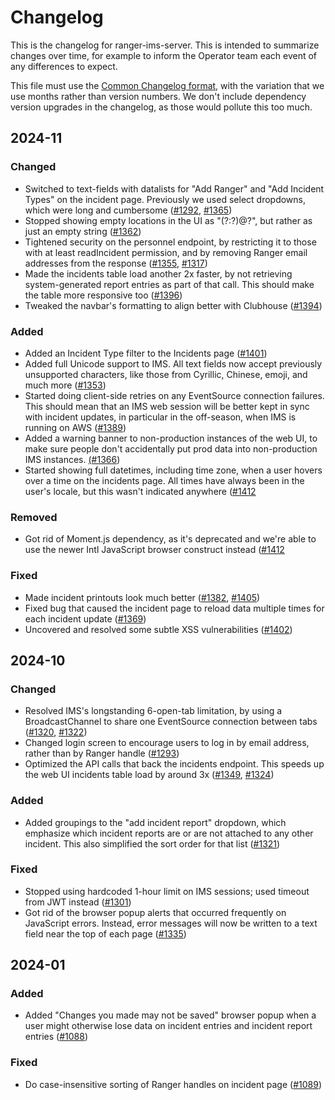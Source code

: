# Changelog

This is the changelog for ranger-ims-server. This is intended to summarize changes over time,
for example to inform the Operator team each event of any differences to expect.

This file must use the [Common Changelog format](https://common-changelog.org/), with the variation
that we use months rather than version numbers. We don't include dependency version upgrades in the
changelog, as those would pollute this too much.

<!--
Each month below should look like the following, using the same ordering for the four categories:
## YYYY-MM
### Changed
### Added
### Removed
### Fixed
-->

## 2024-11

### Changed
- Switched to text-fields with datalists for "Add Ranger" and "Add Incident Types" on the incident page. Previously we used select dropdowns, which were long and cumbersome ([#1292](https://github.com/burningmantech/ranger-ims-server/pull/1292), [#1365](https://github.com/burningmantech/ranger-ims-server/pull/1365))
- Stopped showing empty locations in the UI as "(?:?)@?", but rather as just an empty string ([#1362](https://github.com/burningmantech/ranger-ims-server/pull/1362))
- Tightened security on the personnel endpoint, by restricting it to those with at least readIncident permission, and by removing Ranger email addresses from the response ([#1355](https://github.com/burningmantech/ranger-ims-server/pull/1355), [#1317](https://github.com/burningmantech/ranger-ims-server/pull/1317))
- Made the incidents table load another 2x faster, by not retrieving system-generated report entries as part of that call. This should make the table more responsive too ([#1396](https://github.com/burningmantech/ranger-ims-server/pull/1396))
- Tweaked the navbar's formatting to align better with Clubhouse ([#1394](https://github.com/burningmantech/ranger-ims-server/pull/1394))

### Added

- Added an Incident Type filter to the Incidents page ([#1401](https://github.com/burningmantech/ranger-ims-server/pull/1401))
- Added full Unicode support to IMS. All text fields now accept previously unsupported characters, like those from Cyrillic, Chinese, emoji, and much more ([#1353](https://github.com/burningmantech/ranger-ims-server/issues/1353))
- Started doing client-side retries on any EventSource connection failures. This should mean that an IMS web session will be better kept in sync with incident updates, in particular in the off-season, when IMS is running on AWS ([#1389](https://github.com/burningmantech/ranger-ims-server/pull/1389))
- Added a warning banner to non-production instances of the web UI, to make sure people don't accidentally put prod data into non-production IMS instances. [(#1366](https://github.com/burningmantech/ranger-ims-server/issues/1366))
- Started showing full datetimes, including time zone, when a user hovers over a time on the incidents page. All times have always been in the user's locale, but this wasn't indicated anywhere ([#1412](https://github.com/burningmantech/ranger-ims-server/pull/1412)

### Removed

- Got rid of Moment.js dependency, as it's deprecated and we're able to use the newer Intl JavaScript browser construct instead ([#1412](https://github.com/burningmantech/ranger-ims-server/pull/1412)

### Fixed

- Made incident printouts look much better ([#1382](https://github.com/burningmantech/ranger-ims-server/pull/1382), [#1405](https://github.com/burningmantech/ranger-ims-server/pull/1405))
- Fixed bug that caused the incident page to reload data multiple times for each incident update ([#1369](https://github.com/burningmantech/ranger-ims-server/issues/1369))
- Uncovered and resolved some subtle XSS vulnerabilities ([#1402](https://github.com/burningmantech/ranger-ims-server/pull/1402))

## 2024-10

### Changed

- Resolved IMS's longstanding 6-open-tab limitation, by using a BroadcastChannel to share one EventSource connection between tabs ([#1320](https://github.com/burningmantech/ranger-ims-server/issues/1320), [#1322](https://github.com/burningmantech/ranger-ims-server/pull/1322))
- Changed login screen to encourage users to log in by email address, rather than by Ranger handle ([#1293](https://github.com/burningmantech/ranger-ims-server/pull/1293))
- Optimized the API calls that back the incidents endpoint. This speeds up the web UI incidents table load by around 3x ([#1349](https://github.com/burningmantech/ranger-ims-server/pull/1349), [#1324](https://github.com/burningmantech/ranger-ims-server/issues/1324))

### Added

- Added groupings to the "add incident report" dropdown, which emphasize which incident reports are or are not attached to any other incident. This also simplified the sort order for that list ([#1321](https://github.com/burningmantech/ranger-ims-server/pull/1321))

### Fixed

- Stopped using hardcoded 1-hour limit on IMS sessions; used timeout from JWT instead ([#1301](https://github.com/burningmantech/ranger-ims-server/pull/1301))
- Got rid of the browser popup alerts that occurred frequently on JavaScript errors. Instead, error messages will now be written to a text field near the top of each page ([#1335](https://github.com/burningmantech/ranger-ims-server/pull/1335))

## 2024-01

### Added

- Added "Changes you made may not be saved" browser popup when a user might otherwise lose data on incident entries and incident report entries ([#1088](https://github.com/burningmantech/ranger-ims-server/pull/1088))

### Fixed

- Do case-insensitive sorting of Ranger handles on incident page ([#1089](https://github.com/burningmantech/ranger-ims-server/pull/1089))
